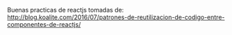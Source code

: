 Buenas practicas de reactjs tomadas de: http://blog.koalite.com/2016/07/patrones-de-reutilizacion-de-codigo-entre-componentes-de-reactjs/
